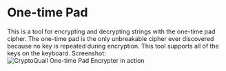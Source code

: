 # One-time Pad
This is a tool for encrypting and decrypting strings with the one-time pad cipher.
The one-time pad is the only unbreakable cipher ever discovered because no key is repeated during encryption.
This tool supports all of the keys on the keyboard.
Screenshot:
![CryptoQuail One-time Pad Encrypter in action](https://sway.office.com/s/84Djh6ac8en3yIiK/images/wrwyy1QhM4d7q6?quality=693&allowAnimation=false)

